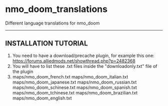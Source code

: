 # nmo_doom_translations
Different language translations for nmo_doom

---------------------
INSTALLATION TUTORIAL
----------------------

1. You need to have a download/precache plugin, for example this one: https://forums.alliedmods.net/showthread.php?p=2482368
2. You will have to list these .txt files inside the "downloadonly.txt" file of the plugin
3.  maps/nmo_doom_french.txt
    maps/nmo_doom_italian.txt
    maps/nmo_doom_japanese.txt
    maps/nmo_doom_russian.txt
    maps/nmo_doom_schinese.txt
    maps/nmo_doom_spanish.txt
    maps/nmo_doom_tchinese.txt
    maps/nmo_doom_brazilian.txt
    maps/nmo_doom_english.txt
